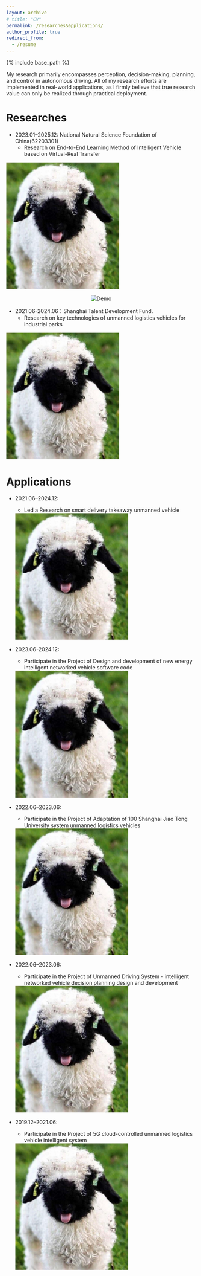 ```yaml
---
layout: archive
# title: "CV"
permalink: /researches&applications/
author_profile: true
redirect_from:
  - /resume
---
```


{% include base_path %}



My research primarily encompasses perception, decision-making, planning, and control in autonomous driving. All of my research efforts are implemented in real-world applications, as I firmly believe that true research value can only be realized through practical deployment.


Researches
======

* 2023.01–2025.12: National Natural Science Foundation of China(62203301)
  * Research on End-to-End Learning Method of Intelligent Vehicle based on  Virtual-Real Transfer

<img src="../images/Reddit.jpg" alt="Demo" width="300">

<p align="center">
  <img src="./images/tennis_robot.jpg" alt="Demo" width="300">
</p>

* 2021.06-2024.06：Shanghai Talent Development Fund. 
  * Research on key technologies of unmanned logistics vehicles for industrial parks

<img src="../images/Reddit.jpg" alt="Demo" width="300">



Applications
======


* 2021.06–2024.12: 
  * Led a Research on smart delivery takeaway unmanned vehicle
  <img src="../images/Reddit.jpg" alt="Demo" width="300">
* 2023.06-2024.12:
  * Participate in the Project of Design and development of new energy intelligent networked vehicle software code

  <img src="../images/Reddit.jpg" alt="Demo" width="300">
* 2022.06–2023.06: 
  * Participate in the Project of Adaptation of 100 Shanghai Jiao Tong University system unmanned logistics vehicles

  <img src="../images/Reddit.jpg" alt="Demo" width="300">
* 2022.06–2023.06: 
  * Participate in the Project of Unmanned Driving System - intelligent networked vehicle decision planning design and development

  <img src="../images/Reddit.jpg" alt="Demo" width="300">
* 2019.12–2021.06: 
  * Participate in the Project of 5G cloud-controlled unmanned logistics vehicle intelligent system
  <img src="../images/Reddit.jpg" alt="Demo" width="300">


